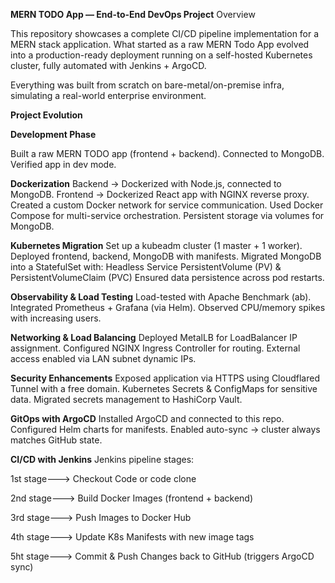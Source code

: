 **MERN TODO App — End-to-End DevOps Project**
Overview

This repository showcases a complete CI/CD pipeline implementation for a MERN stack application.
What started as a raw MERN Todo App evolved into a production-ready deployment running on a self-hosted Kubernetes cluster, fully automated with Jenkins + ArgoCD.

Everything was built from scratch on bare-metal/on-premise infra, simulating a real-world enterprise environment.


**Project Evolution**

**Development Phase**

Built a raw MERN TODO app (frontend + backend).
Connected to MongoDB.
Verified app in dev mode.


**Dockerization**
Backend → Dockerized with Node.js, connected to MongoDB.
Frontend → Dockerized React app with NGINX reverse proxy.
Created a custom Docker network for service communication.
Used Docker Compose for multi-service orchestration.
Persistent storage via volumes for MongoDB.


**Kubernetes Migration**
Set up a kubeadm cluster (1 master + 1 worker).
Deployed frontend, backend, MongoDB with manifests.
Migrated MongoDB into a StatefulSet with:
Headless Service
PersistentVolume (PV) & PersistentVolumeClaim (PVC)
Ensured data persistence across pod restarts.


**Observability & Load Testing**
Load-tested with Apache Benchmark (ab).
Integrated Prometheus + Grafana (via Helm).
Observed CPU/memory spikes with increasing users.


**Networking & Load Balancing**
Deployed MetalLB for LoadBalancer IP assignment.
Configured NGINX Ingress Controller for routing.
External access enabled via LAN subnet dynamic IPs.


**Security Enhancements**
Exposed application via HTTPS using Cloudflared Tunnel with a free domain.
Kubernetes Secrets & ConfigMaps for sensitive data.
Migrated secrets management to HashiCorp Vault.


**GitOps with ArgoCD**
Installed ArgoCD and connected to this repo.
Configured Helm charts for manifests.
Enabled auto-sync → cluster always matches GitHub state.


**CI/CD with Jenkins**
Jenkins pipeline stages:

1st stage---> Checkout Code or code clone 

2nd stage---> Build Docker Images (frontend + backend)

3rd stage---> Push Images to Docker Hub

4th stage---> Update K8s Manifests with new image tags

5ht stage---> Commit & Push Changes back to GitHub (triggers ArgoCD sync)
